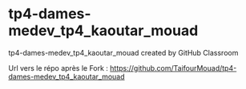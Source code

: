# tp4-dames-medev_tp4_kaoutar_mouad
tp4-dames-medev_tp4_kaoutar_mouad created by GitHub Classroom

Url vers le répo après le Fork : https://github.com/TaifourMouad/tp4-dames-medev_tp4_kaoutar_mouad
